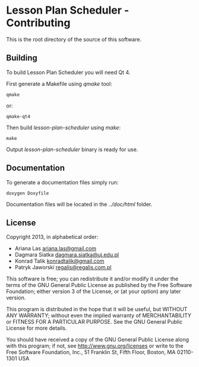 Lesson Plan Scheduler - Contributing
====================================

This is the root directory of the source of this software.

## Building

To build Lesson Plan Scheduler you will need Qt 4.

First generate a Makefile using *qmake* tool:

	qmake

or:

	qmake-qt4

Then build *lesson-plan-scheduler* using *make*:

	make

Output *lesson-plan-scheduler* binary is ready for use.

## Documentation

To generate a documentation files simply run:

	doxygen Doxyfile

Documentation files will be located in the *../doc/html* folder.

## License

Copyright 2013, in alphabetical order:

* Ariana Las <ariana.las@gmail.com>
* Dagmara Siatka <dagmara.siatka@uj.edu.pl>
* Konrad Talik <konradtalik@gmail.com>
* Patryk Jaworski <regalis@regalis.com.pl>

This software is free; you can redistribute it and/or modify it under the terms of the GNU General Public License as published by the Free Software Foundation; either version 3 of the License, or (at your option) any later version.

This program is distributed in the hope that it will be useful, but WITHOUT ANY WARRANTY; without even the implied warranty of MERCHANTABILITY or FITNESS FOR A PARTICULAR PURPOSE. See the GNU General Public License for more details.

You should have received a copy of the GNU General Public License along with this program; if not, see http://www.gnu.org/licenses or write to the Free Software Foundation, Inc., 51 Franklin St, Fifth Floor, Boston, MA 02110-1301 USA
